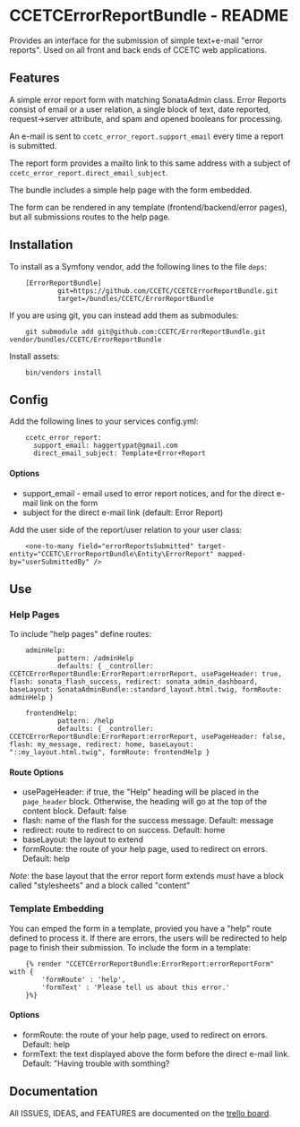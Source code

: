 # CCETCErrorReportBundle - README

Provides an interface for the submission of simple text+e-mail "error reports".
Used on all front and back ends of CCETC web applications.

## Features
A simple error report form with matching SonataAdmin class.  Error Reports consist of email or a user relation, a single block of text, date reported, request->server attribute, and spam and opened booleans for processing.

An e-mail is sent to ``ccetc_error_report.support_email`` every time a report is submitted.

The report form provides a mailto link to this same address with a subject of ``ccetc_error_report.direct_email_subject``.

The bundle includes a simple help page with the form embedded.

The form can be rendered in any template (frontend/backend/error pages), but all submissions routes to the help page.

## Installation
To install as a Symfony vendor, add the following lines to the file ``deps``:

        [ErrorReportBundle]
                git=https://github.com/CCETC/CCETCErrorReportBundle.git
                target=/bundles/CCETC/ErrorReportBundle
                

If you are using git, you can instead add them as submodules:

        git submodule add git@github.com:CCETC/ErrorReportBundle.git vendor/bundles/CCETC/ErrorReportBundle

Install assets:

        bin/vendors install

## Config
Add the following lines to your services config.yml:

		ccetc_error_report:
		  support_email: haggertypat@gmail.com
		  direct_email_subject: Template+Error+Report
		  
#### Options
* support_email - email used to error report notices, and for the direct e-mail link on the form
* subject for the direct e-mail link (default: Error Report)

Add the user side of the report/user relation to your user class:

        <one-to-many field="errorReportsSubmitted" target-entity="CCETC\ErrorReportBundle\Entity\ErrorReport" mapped-by="userSubmittedBy" />


## Use
### Help Pages
To include "help pages" define routes:

        adminHelp:
                pattern: /adminHelp
                defaults: { _controller: CCETCErrorReportBundle:ErrorReport:errorReport, usePageHeader: true, flash: sonata_flash_success, redirect: sonata_admin_dashboard, baseLayout: SonataAdminBundle::standard_layout.html.twig, formRoute: adminHelp }

        frontendHelp:
                pattern: /help
                defaults: { _controller: CCETCErrorReportBundle:ErrorReport:errorReport, usePageHeader: false, flash: my_message, redirect: home, baseLayout: "::my_layout.html.twig", formRoute: frontendHelp }


#### Route Options
* usePageHeader: if true, the "Help" heading will be placed in the ``page_header`` block.  Otherwise, the heading will go at the top of the content block.  Default: false
* flash: name of the flash for the success message. Default: message
* redirect: route to redirect to on success. Default: home
* baseLayout: the layout to extend
* formRoute: the route of your help page, used to redirect on errors.  Default: help

*Note*: the base layout that the error report form extends *must* have a block called "stylesheets" and a block called "content"

### Template Embedding
You can emped the form in a template, provied you have a "help" route defined to process it.  If there are errors, the users will be redirected to help page to finish their submission.  To include the form in a template:

        {% render "CCETCErrorReportBundle:ErrorReport:errorReportForm" with {
            'formRoute' : 'help',
            'formText' : 'Please tell us about this error.'
        }%}
        
#### Options
* formRoute: the route of your help page, used to redirect on errors.  Default: help
* formText: the text displayed above the form before the direct e-mail link.  Default: "Having trouble with somthing?


## Documentation
All ISSUES, IDEAS, and FEATURES are documented on the [trello board](https://trello.com/board/errorreportbundle/4f9014c7c9fa68b12a0cdb13).